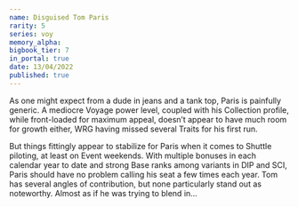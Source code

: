 ```yaml
---
name: Disguised Tom Paris
rarity: 5
series: voy
memory_alpha:
bigbook_tier: 7
in_portal: true
date: 13/04/2022
published: true
---
```


As one might expect from a dude in jeans and a tank top, Paris is painfully generic. A mediocre Voyage power level, coupled with his Collection profile, while front-loaded for maximum appeal, doesn’t appear to have much room for growth either, WRG having missed several Traits for his first run.

But things fittingly appear to stabilize for Paris when it comes to Shuttle piloting, at least on Event weekends. With multiple bonuses in each calendar year to date and strong Base ranks among variants in DIP and SCI, Paris should have no problem calling his seat a few times each year. Tom has several angles of contribution, but none particularly stand out as noteworthy. Almost as if he was trying to blend in…
